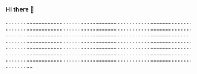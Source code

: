 ### Hi there 👋

......................................................................................................................................................................................................................................................................................................................................................................................................................................................................................................................................................................................................................................................................................................................................................................................................................................................................................................................